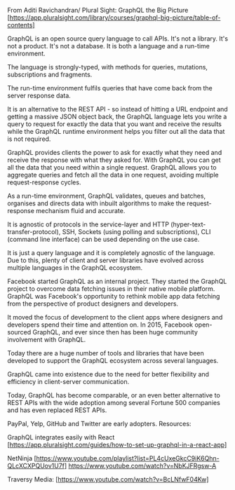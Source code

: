 From Aditi Ravichandran/ Plural Sight: GraphQL the Big Picture
[https://app.pluralsight.com/library/courses/graphql-big-picture/table-of-contents]

GraphQL is an open source query language to call APIs. It's not a library. It's not a product. It's not a database. It is both a language and a run-time environment.

The language is strongly-typed, with methods for queries, mutations, subscriptions and fragments.

The run-time environment fulfils queries that have come back from the server response data.

It is an alternative to the REST API - so instead of hitting a URL endpoint and getting a massive JSON object back, the GraphQL language lets you write a query to request for exactly the data that you want and receive the results while the GraphQL runtime environment helps you filter out all the data that is not required.

GraphQL provides clients the power to ask for exactly what they need and receive the response with what they asked for. With GraphQL you can get all the data that you need within a single request. GraphQL allows you to aggregate queries and fetch all the data in one request, avoiding multiple request-response cycles.

As a run-time environment, GraphQL validates, queues and batches, organises and directs data with inbuilt algorithms to make the request-response mechanism fluid and accurate.

It is agnostic of protocols in the service-layer and HTTP (hyper-text-transfer-protocol), SSH, Sockets (using polling and subscriptions), CLI (command line interface) can be used depending on the use case.

It is just a query language and it is completely agnostic of the language. Due to this, plenty of client and server libraries have evolved across multiple languages in the GraphQL ecosystem.

Facebook started GraphQL as an internal project. They started the GraphQL project to overcome data fetching issues in their native mobile platform. GraphQL was Facebook's opportunity to rethink mobile app data fetching from the perspective of product designers and developers.

It moved the focus of development to the client apps where designers and developers spend their time and attention on. In 2015, Facebook open-sourced GraphQL, and ever since then has been huge community involvement with GraphQL.

Today there are a huge number of tools and libraries that have been developed to support the GraphQL ecosystem across several languages.

GraphQL came into existence due to the need for better flexibility and efficiency in client-server communication.

Today, GraphQL has become comparable, or an even better alternative to REST APIs with the wide adoption among several Fortune 500 companies and has even replaced REST APIs.

PayPal, Yelp, GitHub and Twitter are early adopters.
Resources:

GraphQL integrates easily with React [https://app.pluralsight.com/guides/how-to-set-up-graphql-in-a-react-app]

NetNinja [https://www.youtube.com/playlist?list=PL4cUxeGkcC9iK6Qhn-QLcXCXPQUov1U7f]
https://www.youtube.com/watch?v=NbKJFRgsw-A

Traversy Media:
[https://www.youtube.com/watch?v=BcLNfwF04Kw]
